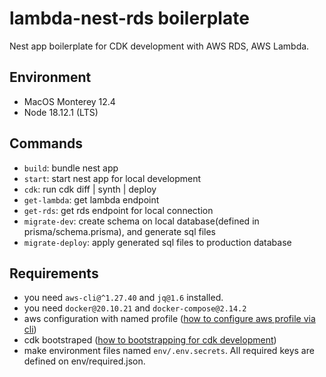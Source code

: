 # lambda-nest-rds boilerplate

Nest app boilerplate for CDK development with AWS RDS, AWS Lambda.

## Environment

- MacOS Monterey 12.4
- Node 18.12.1 (LTS)

## Commands

- `build`: bundle nest app
- `start`: start nest app for local development
- `cdk`: run cdk diff | synth | deploy
- `get-lambda`: get lambda endpoint
- `get-rds`: get rds endpoint for local connection
- `migrate-dev`: create schema on local database(defined in prisma/schema.prisma), and generate sql files
- `migrate-deploy`: apply generated sql files to production database

## Requirements

- you need `aws-cli@^1.27.40` and `jq@1.6` installed.
- you need `docker@20.10.21` and `docker-compose@2.14.2`
- aws configuration with named profile ([how to configure aws profile via cli](https://docs.aws.amazon.com/ko_kr/cli/latest/userguide/cli-configure-profiles.html))
- cdk bootstraped ([how to bootstrapping for cdk development](https://docs.aws.amazon.com/ko_kr/cdk/v2/guide/bootstrapping.html))
- make environment files named `env/.env.secrets`. All required keys are defined on env/required.json.
